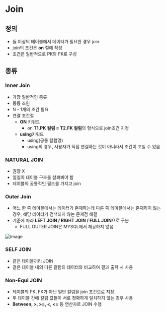 # Join
## 정의
- 둘 이상의 테이블에서 데이터가 필요한 경우 join
- join의 조건은 **on** 절에 작성
- 조건은 일반적으로 PK와 FK로 구성

## 종류
### Inner Join
- 가장 일반적인 종류
- 동등 조인
- N - 1개의 조건 필요
- 연결 조건절
  + **ON** 키워드
    * on **T1.PK 컬럼 = T2.FK 컬럼**의 형식으로 join조건 지정
  + **using**키워드
    * using(공통 칼럼명)
    * using의 경우, 사용자가 직접 연결하는 것이 아니라서 조건이 꼬일 수 있음

### NATURAL JOIN
- 권장 X
- 일일이 테이블 구조를 살펴봐야 함
- 테이블의 공통적인 필드를 가지고 join

### Outer Join
- 어느 한 쪽 테이블에서는 데이터가 존재하는데 다른 쪽 테이블에서는 존재하지 않는 경우, 해당 데이터가 검색되지 않는 문제점 해결
- 기준에 따라 **LEFT JOIN / RIGHT JOIN / FULL JOIN**으로 구분
  + FULL OUTER JOIN은 MYSQL에서 제공하지 않음

![image](https://user-images.githubusercontent.com/48676089/151801757-b17a7531-0c1b-4351-a052-7923adeea264.png)

### SELF JOIN
- 같은 테이블끼리 JOIN
- 같은 테이블 내의 다른 칼럼의 데이터와 비교하여 결과 출력 시 사용

### Non-Equi JOIN
- 테이블의 PK, FK가 아닌 일반 칼럼을 join 조건으로 지정
- 두 테이블 간에 칼럼 값들이 서로 정확하게 일치하지 않는 경우 사용
- **Between, >, >=, <, <=** 등 연산자로 JOIN 수행
